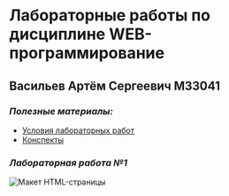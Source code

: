 # **Лабораторные работы по дисциплине WEB-программирование**
## **Васильев Артём Сергеевич М33041**

### *Полезные материалы:*
- [Условия лабораторных работ](https://m33041.notion.site/cac7cb733e3c410998b3046880fad1c8)
- [Конспекты](https://xrem.github.io/web/)

### *Лабораторная работа №1*

![Макет HTML-страницы](https://ibb.co/6W2X5VL)
